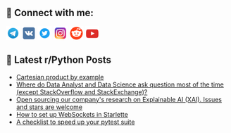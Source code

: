## 🔎 Connect with me:
[<img src="https://github.com/bullbesh/bullbesh/blob/main/images/Telegram.png" width="32" height="32" />](https://t.me/bullbesh)
[<img src="https://github.com/bullbesh/bullbesh/blob/main/images/VK.png" width="32" height="32" />](https://vk.com/bullbesh)
[<img src="https://github.com/bullbesh/bullbesh/blob/main/images/Twitter.png" width="32" height="32" />](https://twitter.com/bullbesh1)
[<img src="https://github.com/bullbesh/bullbesh/blob/main/images/Instagram.png" width="32" height="32" />](https://www.instagram.com/bullbesh)
[<img src="https://github.com/bullbesh/bullbesh/blob/main/images/Reddit.png" width="32" height="32" />](https://www.reddit.com/user/bullbesh)
[<img src="https://github.com/bullbesh/bullbesh/blob/main/images/YouTube.png" width="32" height="32" />](https://www.youtube.com/channel/UCtfjRs6uzgq5mfm8S06WTcg)

## 📕 Latest r/Python Posts
<!-- BLOG-POST-LIST:START -->
- [Cartesian product by example](https://www.reddit.com/r/Python/comments/y4tgv1/cartesian_product_by_example/)
- [Where do Data Analyst and Data Science ask question most of the time &lpar;except StackOverflow and StackExchange&rpar;?](https://www.reddit.com/r/Python/comments/y4nzzl/where_do_data_analyst_and_data_science_ask/)
- [Open sourcing our company&#39;s research on Explainable AI &lpar;XAI&rpar;. Issues and stars are welcome](https://www.reddit.com/r/Python/comments/y4ns21/open_sourcing_our_companys_research_on/)
- [How to set up WebSockets in Starlette](https://www.reddit.com/r/Python/comments/y4n0d9/how_to_set_up_websockets_in_starlette/)
- [A checklist to speed up your pytest suite](https://www.reddit.com/r/Python/comments/y4mkml/a_checklist_to_speed_up_your_pytest_suite/)
<!-- BLOG-POST-LIST:END -->
